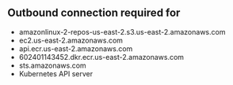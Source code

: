 ## Outbound connection required for

- amazonlinux-2-repos-us-east-2.s3.us-east-2.amazonaws.com
- ec2.us-east-2.amazonaws.com
- api.ecr.us-east-2.amazonaws.com
- 602401143452.dkr.ecr.us-east-2.amazonaws.com
- sts.amazonaws.com
- Kubernetes API server